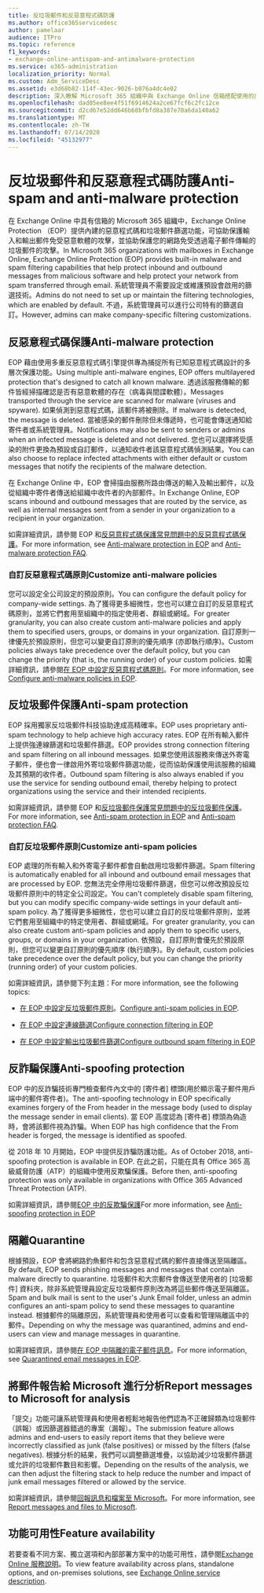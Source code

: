 ```yaml
---
title: 反垃圾郵件和反惡意程式碼防護
ms.author: office365servicedesc
author: pamelaar
audience: ITPro
ms.topic: reference
f1_keywords:
- exchange-online-antispam-and-antimalware-protection
ms.service: o365-administration
localization_priority: Normal
ms.custom: Adm_ServiceDesc
ms.assetid: e3d68b82-114f-43ec-9026-b076a4dc4e02
description: 深入瞭解 Microsoft 365 組織中與 Exchange Online 信箱搭配使用的反垃圾郵件和反惡意程式碼保護功能。
ms.openlocfilehash: dad05ee8ee4f51f6914624a2ce67fcf6c2fc12ce
ms.sourcegitcommit: d2cd67e52dd646b68bfbfd8a387e70a6da140a62
ms.translationtype: MT
ms.contentlocale: zh-TW
ms.lasthandoff: 07/14/2020
ms.locfileid: "45132977"
---
```

# <a name="anti-spam-and-anti-malware-protection"></a><span data-ttu-id="f22af-103">反垃圾郵件和反惡意程式碼防護</span><span class="sxs-lookup"><span data-stu-id="f22af-103">Anti-spam and anti-malware protection</span></span>

<span data-ttu-id="f22af-104">在 Exchange Online 中具有信箱的 Microsoft 365 組織中，Exchange Online Protection （EOP）提供內建的惡意程式碼和垃圾郵件篩選功能，可協助保護輸入和輸出郵件免受惡意軟體的攻擊，並協助保護您的網路免受透過電子郵件傳輸的垃圾郵件的攻擊。</span><span class="sxs-lookup"><span data-stu-id="f22af-104">In Microsoft 365 organizations with mailboxes in Exchange Online, Exchange Online Protection (EOP) provides built-in malware and spam filtering capabilities that help protect inbound and outbound messages from malicious software and help protect your network from spam transferred through email.</span></span> <span data-ttu-id="f22af-105">系統管理員不需要設定或維護預設會啟用的篩選技術。</span><span class="sxs-lookup"><span data-stu-id="f22af-105">Admins do not need to set up or maintain the filtering technologies, which are enabled by default.</span></span> <span data-ttu-id="f22af-106">不過，系統管理員可以進行公司特有的篩選自訂。</span><span class="sxs-lookup"><span data-stu-id="f22af-106">However, admins can make company-specific filtering customizations.</span></span>

## <a name="anti-malware-protection"></a><span data-ttu-id="f22af-107">反惡意程式碼保護</span><span class="sxs-lookup"><span data-stu-id="f22af-107">Anti-malware protection</span></span>

<span data-ttu-id="f22af-108">EOP 藉由使用多重反惡意程式碼引擎提供專為捕捉所有已知惡意程式碼設計的多層次保護功能。</span><span class="sxs-lookup"><span data-stu-id="f22af-108">Using multiple anti-malware engines, EOP offers multilayered protection that's designed to catch all known malware.</span></span> <span data-ttu-id="f22af-109">透過該服務傳輸的郵件皆經掃描確認是否有惡意軟體的存在（病毒與間諜軟體）。</span><span class="sxs-lookup"><span data-stu-id="f22af-109">Messages transported through the service are scanned for malware (viruses and spyware).</span></span> <span data-ttu-id="f22af-110">如果偵測到惡意程式碼，該郵件將被刪除。</span><span class="sxs-lookup"><span data-stu-id="f22af-110">If malware is detected, the message is deleted.</span></span> <span data-ttu-id="f22af-111">當被感染的郵件刪除但未傳遞時，也可能會傳送通知給寄件者或系統管理員。</span><span class="sxs-lookup"><span data-stu-id="f22af-111">Notifications may also be sent to senders or admins when an infected message is deleted and not delivered.</span></span> <span data-ttu-id="f22af-112">您也可以選擇將受感染的附件更換為預設或自訂郵件，以通知收件者該惡意程式碼偵測結果。</span><span class="sxs-lookup"><span data-stu-id="f22af-112">You can also choose to replace infected attachments with either default or custom messages that notify the recipients of the malware detection.</span></span>

<span data-ttu-id="f22af-113">在 Exchange Online 中，EOP 會掃描由服務所路由傳送的輸入及輸出郵件，以及從組織中寄件者傳送給組織中收件者的內部郵件。</span><span class="sxs-lookup"><span data-stu-id="f22af-113">In Exchange Online, EOP scans inbound and outbound messages that are routed by the service, as well as internal messages sent from a sender in your organization to a recipient in your organization.</span></span>

<span data-ttu-id="f22af-114">如需詳細資訊，請參閱 EOP 和[反惡意程式碼保護常見問題](https://docs.microsoft.com/microsoft-365/security/office-365-security/anti-malware-protection-faq-eop)[中的反惡意程式碼保護](https://docs.microsoft.com/microsoft-365/security/office-365-security/anti-malware-protection)。</span><span class="sxs-lookup"><span data-stu-id="f22af-114">For more information, see [Anti-malware protection in EOP](https://docs.microsoft.com/microsoft-365/security/office-365-security/anti-malware-protection) and [Anti-malware protection FAQ](https://docs.microsoft.com/microsoft-365/security/office-365-security/anti-malware-protection-faq-eop).</span></span>

### <a name="customize-anti-malware-policies"></a><span data-ttu-id="f22af-115">自訂反惡意程式碼原則</span><span class="sxs-lookup"><span data-stu-id="f22af-115">Customize anti-malware policies</span></span>

<span data-ttu-id="f22af-116">您可以設定全公司設定的預設原則。</span><span class="sxs-lookup"><span data-stu-id="f22af-116">You can configure the default policy for company-wide settings.</span></span> <span data-ttu-id="f22af-117">為了獲得更多細微性，您也可以建立自訂的反惡意程式碼原則，並將它們套用至組織中的指定使用者、群組或網域。</span><span class="sxs-lookup"><span data-stu-id="f22af-117">For greater granularity, you can also create custom anti-malware policies and apply them to specified users, groups, or domains in your organization.</span></span> <span data-ttu-id="f22af-118">自訂原則一律優先於預設原則，但您可以變更自訂原則的優先順序 (亦即執行順序)。</span><span class="sxs-lookup"><span data-stu-id="f22af-118">Custom policies always take precedence over the default policy, but you can change the priority (that is, the running order) of your custom policies.</span></span> <span data-ttu-id="f22af-119">如需詳細資訊，請參閱[在 EOP 中設定反惡意程式碼原則](https://docs.microsoft.com/microsoft-365/security/office-365-security/configure-anti-malware-policies)。</span><span class="sxs-lookup"><span data-stu-id="f22af-119">For more information, see [Configure anti-malware policies in EOP](https://docs.microsoft.com/microsoft-365/security/office-365-security/configure-anti-malware-policies).</span></span>

## <a name="anti-spam-protection"></a><span data-ttu-id="f22af-120">反垃圾郵件保護</span><span class="sxs-lookup"><span data-stu-id="f22af-120">Anti-spam protection</span></span>

<span data-ttu-id="f22af-121">EOP 採用獨家反垃圾郵件科技協助達成高精確率。</span><span class="sxs-lookup"><span data-stu-id="f22af-121">EOP uses proprietary anti-spam technology to help achieve high accuracy rates.</span></span> <span data-ttu-id="f22af-122">EOP 在所有輸入郵件上提供強連線篩選和垃圾郵件篩選。</span><span class="sxs-lookup"><span data-stu-id="f22af-122">EOP provides strong connection filtering and spam filtering on all inbound messages.</span></span> <span data-ttu-id="f22af-123">如果您使用該服務來傳送外寄電子郵件，便也會一律啟用外寄垃圾郵件篩選功能，從而協助保護使用該服務的組織及其預期的收件者。</span><span class="sxs-lookup"><span data-stu-id="f22af-123">Outbound spam filtering is also always enabled if you use the service for sending outbound email, thereby helping to protect organizations using the service and their intended recipients.</span></span>

<span data-ttu-id="f22af-124">如需詳細資訊，請參閱 EOP 和[反垃圾郵件保護常見問題](https://docs.microsoft.com/microsoft-365/security/office-365-security/anti-spam-protection-faq)[中的反垃圾郵件保護](https://docs.microsoft.com/microsoft-365/security/office-365-security/anti-spam-protection)。</span><span class="sxs-lookup"><span data-stu-id="f22af-124">For more information, see [Anti-spam protection in EOP](https://docs.microsoft.com/microsoft-365/security/office-365-security/anti-spam-protection) and [Anti-spam protection FAQ](https://docs.microsoft.com/microsoft-365/security/office-365-security/anti-spam-protection-faq).</span></span>

### <a name="customize-anti-spam-policies"></a><span data-ttu-id="f22af-125">自訂反垃圾郵件原則</span><span class="sxs-lookup"><span data-stu-id="f22af-125">Customize anti-spam policies</span></span>

<span data-ttu-id="f22af-126">EOP 處理的所有輸入和外寄電子郵件都會自動啟用垃圾郵件篩選。</span><span class="sxs-lookup"><span data-stu-id="f22af-126">Spam filtering is automatically enabled for all inbound and outbound email messages that are processed by EOP.</span></span> <span data-ttu-id="f22af-127">您無法完全停用垃圾郵件篩選，但您可以修改預設反垃圾郵件原則中的特定全公司設定。</span><span class="sxs-lookup"><span data-stu-id="f22af-127">You can't completely disable spam filtering, but you can modify specific company-wide settings in your default anti-spam policy.</span></span> <span data-ttu-id="f22af-128">為了獲得更多細微性，您也可以建立自訂的反垃圾郵件原則，並將它們套用至組織中的特定使用者、群組或網域。</span><span class="sxs-lookup"><span data-stu-id="f22af-128">For greater granularity, you can also create custom anti-spam policies and apply them to specific users, groups, or domains in your organization.</span></span> <span data-ttu-id="f22af-129">依預設，自訂原則會優先於預設原則，但您可以變更自訂原則的優先順序 (執行順序)。</span><span class="sxs-lookup"><span data-stu-id="f22af-129">By default, custom policies take precedence over the default policy, but you can change the priority (running order) of your custom policies.</span></span>

<span data-ttu-id="f22af-130">如需詳細資訊，請參閱下列主題：</span><span class="sxs-lookup"><span data-stu-id="f22af-130">For more information, see the following topics:</span></span>

- <span data-ttu-id="f22af-131">[在 EOP 中設定反垃圾郵件原則](https://docs.microsoft.com/microsoft-365/security/office-365-security/configure-your-spam-filter-policies)。</span><span class="sxs-lookup"><span data-stu-id="f22af-131">[Configure anti-spam policies in EOP](https://docs.microsoft.com/microsoft-365/security/office-365-security/configure-your-spam-filter-policies).</span></span>

- [<span data-ttu-id="f22af-132">在 EOP 中設定連線篩選</span><span class="sxs-lookup"><span data-stu-id="f22af-132">Configure connection filtering in EOP</span></span>](https://docs.microsoft.com/microsoft-365/security/office-365-security/configure-the-connection-filter-policy)

- [<span data-ttu-id="f22af-133">在 EOP 中設定輸出垃圾郵件篩選</span><span class="sxs-lookup"><span data-stu-id="f22af-133">Configure outbound spam filtering in EOP</span></span>](https://docs.microsoft.com/microsoft-365/security/office-365-security/configure-the-outbound-spam-policy)

## <a name="anti-spoofing-protection"></a><span data-ttu-id="f22af-134">反詐騙保護</span><span class="sxs-lookup"><span data-stu-id="f22af-134">Anti-spoofing protection</span></span>

<span data-ttu-id="f22af-135">EOP 中的反詐騙技術專門檢查郵件內文中的 [寄件者] 標頭(用於顯示電子郵件用戶端中的郵件寄件者)。</span><span class="sxs-lookup"><span data-stu-id="f22af-135">The anti-spoofing technology in EOP specifically examines forgery of the From header in the message body (used to display the message sender in email clients).</span></span> <span data-ttu-id="f22af-136">當 EOP 高度認為 [寄件者] 標頭為偽造時，會將該郵件視為詐騙。</span><span class="sxs-lookup"><span data-stu-id="f22af-136">When EOP has high confidence that the From header is forged, the message is identified as spoofed.</span></span>

<span data-ttu-id="f22af-137">從 2018 年 10 月開始，EOP 中提供反詐騙防護功能。</span><span class="sxs-lookup"><span data-stu-id="f22af-137">As of October 2018, anti-spoofing protection is available in EOP.</span></span> <span data-ttu-id="f22af-138">在此之前，只能在具有 Office 365 高級威脅防護（ATP）的組織中使用反欺騙保護。</span><span class="sxs-lookup"><span data-stu-id="f22af-138">Before then, anti-spoofing protection was only available in organizations with Office 365 Advanced Threat Protection (ATP).</span></span>

<span data-ttu-id="f22af-139">如需詳細資訊，請參閱[EOP 中的反欺騙保護](https://docs.microsoft.com/microsoft-365/security/office-365-security/anti-spoofing-protection)</span><span class="sxs-lookup"><span data-stu-id="f22af-139">For more information, see [Anti-spoofing protection in EOP](https://docs.microsoft.com/microsoft-365/security/office-365-security/anti-spoofing-protection)</span></span>

## <a name="quarantine"></a><span data-ttu-id="f22af-140">隔離</span><span class="sxs-lookup"><span data-stu-id="f22af-140">Quarantine</span></span>

<span data-ttu-id="f22af-141">根據預設，EOP 會將網路釣魚郵件和包含惡意程式碼的郵件直接傳送至隔離區。</span><span class="sxs-lookup"><span data-stu-id="f22af-141">By default, EOP sends phishing messages and messages that contain malware directly to quarantine.</span></span> <span data-ttu-id="f22af-142">垃圾郵件和大宗郵件會傳送至使用者的 [垃圾郵件] 資料夾，除非系統管理員設定反垃圾郵件原則改為將這些郵件傳送至隔離區。</span><span class="sxs-lookup"><span data-stu-id="f22af-142">Spam and bulk mail is sent to the user's Junk Email folder, unless an admin configures an anti-spam policy to send these messages to quarantine instead.</span></span> <span data-ttu-id="f22af-143">根據郵件的隔離原因，系統管理員和使用者可以查看和管理隔離區中的郵件。</span><span class="sxs-lookup"><span data-stu-id="f22af-143">Depending on why the message was quarantined, admins and end-users can view and manage messages in quarantine.</span></span>

<span data-ttu-id="f22af-144">如需詳細資訊，請參閱[在 EOP 中隔離的電子郵件訊息](https://docs.microsoft.com/microsoft-365/security/office-365-security/quarantine-email-messages)。</span><span class="sxs-lookup"><span data-stu-id="f22af-144">For more information, see [Quarantined email messages in EOP](https://docs.microsoft.com/microsoft-365/security/office-365-security/quarantine-email-messages).</span></span>

## <a name="report-messages-to-microsoft-for-analysis"></a><span data-ttu-id="f22af-145">將郵件報告給 Microsoft 進行分析</span><span class="sxs-lookup"><span data-stu-id="f22af-145">Report messages to Microsoft for analysis</span></span>

<span data-ttu-id="f22af-146">「提交」功能可讓系統管理員和使用者輕鬆地報告他們認為不正確歸類為垃圾郵件（誤報）或因篩選器錯過的專案（漏報）。</span><span class="sxs-lookup"><span data-stu-id="f22af-146">The submission feature allows admins and end-users to easily report items that they believe were incorrectly classified as junk (false positives) or missed by the filters (false negatives).</span></span> <span data-ttu-id="f22af-147">根據分析的結果，我們可以調整篩選堆疊，以協助減少垃圾郵件篩選或允許的垃圾郵件數目和影響。</span><span class="sxs-lookup"><span data-stu-id="f22af-147">Depending on the results of the analysis, we can then adjust the filtering stack to help reduce the number and impact of junk email messages filtered or allowed by the service.</span></span>

<span data-ttu-id="f22af-148">如需詳細資訊，請參閱[回報訊息和檔案至 Microsoft](https://docs.microsoft.com/microsoft-365/security/office-365-security/report-junk-email-messages-to-microsoft)。</span><span class="sxs-lookup"><span data-stu-id="f22af-148">For more information, see [Report messages and files to Microsoft](https://docs.microsoft.com/microsoft-365/security/office-365-security/report-junk-email-messages-to-microsoft).</span></span>

## <a name="feature-availability"></a><span data-ttu-id="f22af-149">功能可用性</span><span class="sxs-lookup"><span data-stu-id="f22af-149">Feature availability</span></span>

<span data-ttu-id="f22af-150">若要查看不同方案、獨立選項和內部部署方案中的功能可用性，請參閱[Exchange Online 服務說明](exchange-online-service-description.md)。</span><span class="sxs-lookup"><span data-stu-id="f22af-150">To view feature availability across plans, standalone options, and on-premises solutions, see [Exchange Online service description](exchange-online-service-description.md).</span></span>
